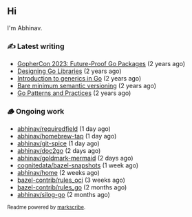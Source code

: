 ## Hi

I'm Abhinav.

### ✍️ Latest writing


- [GopherCon 2023: Future-Proof Go Packages](https://abhinavg.net/2023/09/27/future-proof-packages/) (2 years ago)
- [Designing Go Libraries](https://abhinavg.net/2022/12/06/designing-go-libraries/) (2 years ago)
- [Introduction to generics in Go](https://abhinavg.net/2022/11/23/generics-intro/) (2 years ago)
- [Bare minimum semantic versioning](https://abhinavg.net/2022/11/07/semver/) (2 years ago)
- [Go Patterns and Practices](https://abhinavg.net/2022/09/19/go-patterns-and-practices-talk/) (2 years ago)

### 🪵 Ongoing work


- [abhinav/requiredfield](https://github.com/abhinav/requiredfield) (1 day ago)
- [abhinav/homebrew-tap](https://github.com/abhinav/homebrew-tap) (1 day ago)
- [abhinav/git-spice](https://github.com/abhinav/git-spice) (1 day ago)
- [abhinav/doc2go](https://github.com/abhinav/doc2go) (2 days ago)
- [abhinav/goldmark-mermaid](https://github.com/abhinav/goldmark-mermaid) (2 days ago)
- [cognitedata/bazel-snapshots](https://github.com/cognitedata/bazel-snapshots) (1 week ago)
- [abhinav/home](https://github.com/abhinav/home) (2 weeks ago)
- [bazel-contrib/rules_oci](https://github.com/bazel-contrib/rules_oci) (3 weeks ago)
- [bazel-contrib/rules_go](https://github.com/bazel-contrib/rules_go) (2 months ago)
- [abhinav/silog-go](https://github.com/abhinav/silog-go) (2 months ago)

<sub>Readme powered by [markscribe](https://github.com/muesli/markscribe).</sub>
